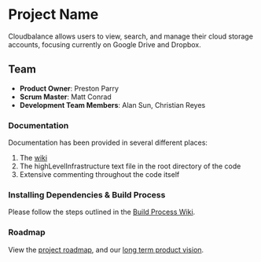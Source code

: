 # Project Name

Cloudbalance allows users to view, search, and manage their cloud storage accounts, focusing currently on Google Drive and Dropbox.

## Team

  - __Product Owner__: Preston Parry
  - __Scrum Master__: Matt Conrad
  - __Development Team Members__: Alan Sun, Christian Reyes

### Documentation

Documentation has been provided in several different places: 

1. The [wiki](https://github.com/CloudBalance/CloudBalance/wiki)
2. The highLevelInfrastructure text file in the root directory of the code
3. Extensive commenting throughout the code itself

### Installing Dependencies & Build Process

Please follow the steps outlined in the [Build Process Wiki](https://github.com/CloudBalance/CloudBalance/wiki/Build-Process).

### Roadmap

View the [project roadmap](https://github.com/CloudBalance/CloudBalance/wiki/MVP-Product-Vision), and our [long term product vision](https://github.com/CloudBalance/CloudBalance/wiki/Longterm-Product-Vision).

